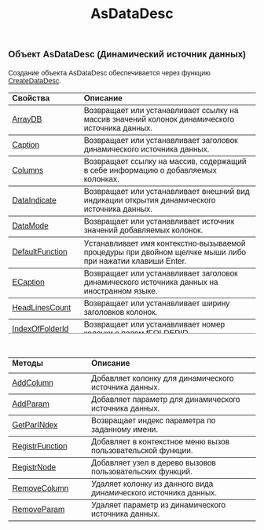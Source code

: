 ﻿---
title: AsDataDesc
layout: page
---
<style type="text/css">
    .style4
    {
        height: 35px;
    }
    .style5
    {
        width: 32%;
    }
    .style6
    {
        width: 32%;
        height: 31px;
    }
    .style7
    {
        height: 31px;
    }
    .style8
    {
        height: 9px;
    }
    .style9
    {
        height: 18px;
    }
</style>


<body>

<h1><font size="4" face="Arial">Объект AsDataDesc (Динамический источник данных)</font></h1>

<p><font face="Arial">Создание объекта AsDataDesc обеспечивается через 
функцию <a href="Functions/InterfaceManagment/CreateDataDesc.html">CreateDataDesc</a>.</font></p>

<table border="1" cellPadding="5" cols="2" frame="below" rules="rows" height="491">
  <tr vAlign="top">
    <td class="label" width="29%" height="18"><font face="Arial">
	    <strong>Свойства</strong></font></td>
    <td class="label" width="71%" height="18"><font face="Arial">
	    <strong>Описание</strong></font></td>
  </tr>
  <tr>
    <td class="label" width="29%" height="36"><font face="Arial">
        <a
    href="AsDataDesc/ArrayDB_DDesc.html">ArrayDB</a></font></td>
    <td class="label" width="71%" height="36"><font face="Arial">Возвращает или устанавливает ссылку на
        массив значений колонок динамического источника данных. </font></td>
  </tr>
    <tr>
    <td class="style4" width="29%"><font face="Arial"><a
    href="AsDataDesc/Caption_DDesc.html">Caption</a></font></td>
    <td class="style4" width="71%"><font face="Arial">
	Возвращает или устанавливает заголовок динамического источника данных.</font></td>
    </tr>
  <tr>
    <td class="label" width="29%" height="18"><font face="Arial"><a href="AsDataDesc/Columns_DDesc.html">
	Columns</a></font></td>
    <td class="label" width="71%" height="18"><font face="Arial">
	Возвращает ссылку на массив, содержащий в себе информацию о добавляемых 
        колонках. </font></td>
  </tr>
  <tr>
    <td class="label" width="29%" height="18"><font face="Arial"><a href="AsDataDesc/DataIndicate_DDesc.html">
    DataIndicate
</a></font></td>
    <td class="label" width="71%" height="18"><font face="Arial">
	Возвращает или устанавливает внешний вид индикации открытия динамического источника 
        данных.</font></td>
  </tr>
  <tr>
    <td class="style8" width="29%"><font face="Arial">
    <a href="AsDataDesc/DataMode_DDesc.html">DataMode</a></font></td>
    <td class="style8" width="71%"><font face="Arial">
    Возвращает или устанавливает источник значений добавляемых колонок.</font></td>
  </tr>
    <tr>
    <td class="label" width="29%" height="9"><font face="Arial">
    <a href="AsDataDesc/DefaultFunction_DDesc.html">DefaultFunction</a></font></td>
    <td class="label" width="71%" height="9">У<font face="Arial">станавливает имя 
        контекстно-вызываемой процедуры при двойном щелчке мыши либо при нажатии&nbsp;клавиши 
        Enter.</font></td>
    </tr>
  <tr>
    <td class="label" width="29%" height="9"><font face="Arial">
    <a href="AsDataDesc/ECaption_DDesc.html">ECaption</a></font></td>
    <td class="label" width="71%" height="9"><font face="Arial">
	Возвращает или устанавливает заголовок динамического источника данных на 
	иностранном языке.</font></td>
  </tr>
  <tr>
    <td class="label" width="29%" height="17"><font face="Arial">
    <a href="AsDataDesc/HeadLinesCount_DDesc.html">HeadLinesCount</a></font></td>
    <td class="label" width="71%" height="17"><font face="Arial">
	    Возвращает или устанавливает ширину заголовков колонок.</font></td>
  </tr>
  <tr>
    <td class="label" width="29%" height="17"><font face="Arial">
	<a href="AsDataDesc/IndexOfFolderId_DDesc.html">IndexOfFolderId</a></font></td>
    <td class="label" width="71%" height="17"><font face="Arial">
	    Возвращает или устанавливает номер колонки с полем fFOLDERID.</font></td>
  </tr>
  <tr>
    <td class="label" width="29%" height="36"><font face="Arial"><a href="AsDataDesc/IndexOfIsn_DDesc.html">
	IndexOfIsn</a></font></td>
    <td class="label" width="71%" height="36"><font face="Arial">
	Возвращает или устанавливает номер колонки с полем fISN.</font></td>
  </tr>
  <tr>
    <td class="label" width="29%" height="36"><font face="Arial"><a
    href="AsDataDesc/Name_DDesc.html">Name</a></font></td>
    <td class="label" width="71%" height="36"><font face="Arial">
	Возвращает или устанавливает имя динамического источника данных.</font></td>
  </tr>
  <tr>
    <td class="style9" width="29%"><font face="Arial"><a
    href="AsDataDesc/Param_DDesc.html">Param</a></font></td>
    <td class="style9" width="71%"><font face="Arial">Устанавливает значение параметра 
        по индексу или коду.</font></td>
  </tr>
  <tr>
    <td class="label" width="29%" height="9"><font face="Arial">
	<a href="AsDataDesc/Parameters_DDesc.html">Parameters</a></font></td>
    <td class="label" width="71%" height="9"><font face="Arial">
	Возвращает или устанавливает ссылку на массив, содержащий в себе информацию о добавляемом 
        параметре. </font></td>
  </tr>
  <tr>
    <td class="label" width="29%" height="9"><font face="Arial">
	<a href="AsDataDesc/RegistrFunctions_DDesc.html">RegistrFunctions</a></font></td>
    <td class="label" width="71%" height="9"><font face="Arial">
	Возвращает или устанавливает ссылку на массив, содержащий в себе информацию о добавляемых 
        функциях. </font></td>
  </tr>
  <tr>
    <td class="label" width="29%" height="9"><font face="Arial">
	<a href="AsDataDesc/SQL_DDesc.html">SQL</a></font></td>
    <td class="label" width="71%" height="9"><font face="Arial">
	    Возвращает или устанавливает запрос выборки определенных строк для динамического источника данных.</font></td>
  </tr>
  <tr>
    <td class="label" width="29%" height="19"><font face="Arial">
    <a href="AsDataDesc/UpdateSQL_DDesc.html">UpdateSQL</a></font></td>
    <td class="label" width="71%" height="19"><font face="Arial">Возвращает или 
        устанавливает обновлние <font color="#ffffff" style="BACKGROUND-COLOR: #3399ff">
        SQL</font> запроса для выборки нужных 
        строк. </font></td>
  </tr>
  </table>

<p>&nbsp;</p>

<table border="1" cellPadding="5" cols="2" frame="below" rules="rows">
  <tr vAlign="top">
    <td class="style6"><font face="Arial"><strong>Методы</strong></font></td>
    <td class="style7" width="71%"><font face="Arial"><strong>Описание</strong></font></td>
  </tr>
    <tr>
    <td class="style5"><font face="Arial"><a
    href="AsDataDesc/AddColumn_DDesc.html">AddColumn</a></font></td>
    <td class="label" width="71%"><font face="Arial">Добавляет колонку для динамического 
        источника данных.</font></td>
    </tr>
    <tr>
    <td class="style5"><font face="Arial"><a
    href="AsDataDesc/AddParam_DDesc.html">AddParam</a></font></td>
    <td class="label" width="71%"><font face="Arial">Добавляет параметр для 
        динамического источника данных.</font></td>
    </tr>
    <tr>
    <td class="style5"><font face="Arial"><a
    href="AsDataDesc/GetParINdex_DDesc.html">GetParINdex</a></font></td>
    <td class="label" width="71%"><font face="Arial">Возвращает индекс параметра по 
        заданному имени.</font></td>
    </tr>
  <tr>
    <td class="style5"><font face="Arial"><a
    href="AsDataDesc/RegistrFunction_DDesc.html">RegistrFunction</a></font></td>
    <td class="label" width="71%"><font face="Arial">Добавляет в контекстное меню вызов пользовательской функции.</font></td>
  </tr>
  <tr>
    <td class="style5"><font face="Arial">
	<a href="AsDataDesc/RegistrNode_DDesc.html">RegistrNode</a></font></td>
    <td class="label" width="71%"><font face="Arial">Добавляет узел в дерево вызовов 
        пользовательских функций.</font></td>
  </tr>
  <tr>
    <td class="style5"><font face="Arial"><a
    href="AsDataDesc/RemoveColumn_DDesc.html">RemoveColumn</a></font></td>
    <td class="label" width="71%"><font face="Arial">Удаляет колонку из данного вида 
        динамического источника данных.</font></td>
  </tr>
  <tr>
    <td class="style5"><font face="Arial">
	<a href="AsDataDesc/RemoveParam_DDesc.html">RemoveParam</a></font></td>
    <td class="label" width="71%"><font face="Arial">Удаляет параметр из динамического 
        источника данных.</font></td>
  </tr>
</table>
